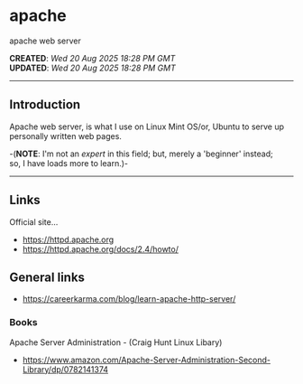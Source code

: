 # apache
apache web server

**CREATED**: *Wed 20 Aug 2025 18:28 PM GMT*  
**UPDATED**: *Wed 20 Aug 2025 18:28 PM GMT*  

-----

## Introduction  

Apache web server, is what I use on Linux Mint OS/or, Ubuntu to serve up personally written web pages.  

-(**NOTE**: I'm not an *expert* in this field; but, merely a 'beginner' instead;  
          so, I have loads more to learn.)-    
          
-----

## Links  

Official site...  
- https://httpd.apache.org    
- https://httpd.apache.org/docs/2.4/howto/      

## General links  

- https://careerkarma.com/blog/learn-apache-http-server/

### Books  

Apache Server Administration - (Craig Hunt Linux Libary)  
- https://www.amazon.com/Apache-Server-Administration-Second-Library/dp/0782141374  
 
